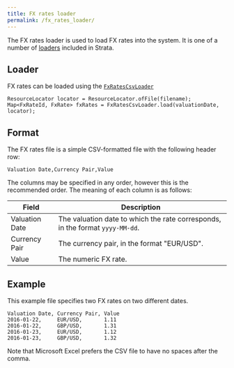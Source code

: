 ```yaml
---
title: FX rates loader
permalink: /fx_rates_loader/
---
```


The FX rates loader is used to load FX rates into the system.
It is one of a number of [loaders]({{site.baseurl}}/loaders) included in Strata.


## Loader

FX rates can be loaded using the [`FxRatesCsvLoader`]({{site.baseurl}}/apidocs/com/opengamma/strata/loader/csv/FxRatesCsvLoader.html)

```
ResourceLocator locator = ResourceLocator.ofFile(filename);
Map<FxRateId, FxRate> fxRates = FxRatesCsvLoader.load(valuationDate, locator);
```


## Format

The FX rates file is a simple CSV-formatted file with the following header row:

```
Valuation Date,Currency Pair,Value
```

The columns may be specified in any order, however this is the recommended order.
The meaning of each column is as follows:

| Field          | Description                                                                          |
|----------------|--------------------------------------------------------------------------------------|
| Valuation Date | The valuation date to which the rate corresponds, in the format `yyyy-MM-dd`.        |
| Currency Pair  | The currency pair, in the format "EUR/USD".                                          |
| Value          | The numeric FX rate.                                                                 |


## Example

This example file specifies two FX rates on two different dates.

```
Valuation Date, Currency Pair, Value
2016-01-22,     EUR/USD,       1.11
2016-01-22,     GBP/USD,       1.31
2016-01-23,     EUR/USD,       1.12
2016-01-23,     GBP/USD,       1.32
```

Note that Microsoft Excel prefers the CSV file to have no spaces after the comma.
